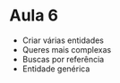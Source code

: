 # Aula 6

* Criar várias entidades 
* Queres mais complexas
* Buscas por referência
* Entidade genérica


